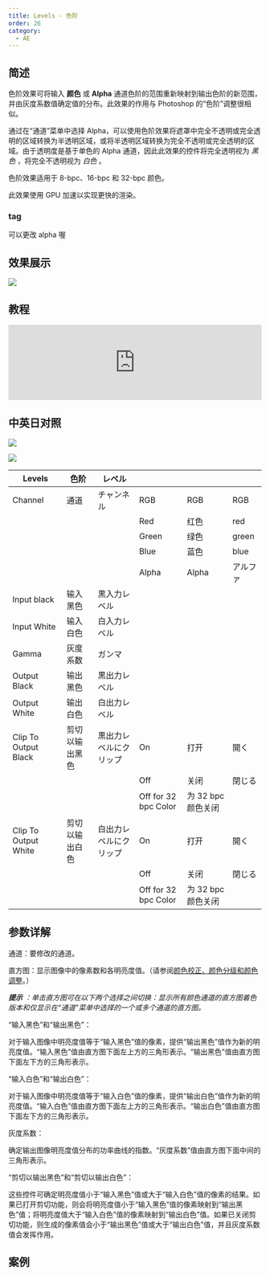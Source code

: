 ```yaml
---
title: Levels - 色阶
order: 26
category:
  - AE
---
```


## 简述

色阶效果可将输入 **颜色** 或 **Alpha** 通道色阶的范围重新映射到输出色阶的新范围，并由灰度系数值确定值的分布。此效果的作用与
Photoshop 的“色阶”调整很相似。

通过在“通道”菜单中选择
Alpha，可以使用色阶效果将遮罩中完全不透明或完全透明的区域转换为半透明区域，或将半透明区域转换为完全不透明或完全透明的区域。由于透明度是基于单色的
Alpha 通道，因此此效果的控件将完全透明视为 _黑色_ ，将完全不透明视为 _白色_ 。

色阶效果适用于 8-bpc、16-bpc 和 32-bpc 颜色。

此效果使用 GPU 加速以实现更快的渲染。

### tag

可以更改 alpha 喔

## 效果展示

![](https://cdn.yuelili.com/20211212193209.png)

## 教程

<iframe src="https://player.bilibili.com/player.html?bvid=BV1e34y1X7Vj&page=8&high_quality=1" width="100%" allowfullscreen="allowfullscreen" frameborder="0"></iframe>

## 中英日对照

![](https://cdn.yuelili.com/20211212192600.png)

![](https://cdn.yuelili.com/20211212192610.png)

| Levels               | 色阶           | レベル                 |                      |                    |          |
| -------------------- | -------------- | ---------------------- | -------------------- | ------------------ | -------- |
| Channel              | 通道           | チャンネル             | RGB                  | RGB                | RGB      |
|                      |                |                        | Red                  | 红色               | red      |
|                      |                |                        | Green                | 绿色               | green    |
|                      |                |                        | Blue                 | 蓝色               | blue     |
|                      |                |                        | Alpha                | Alpha              | アルファ |
| Input black          | 输入黑色       | 黒入力レベル           |                      |                    |          |
| Input White          | 输入白色       | 白入力レベル           |                      |                    |          |
| Gamma                | 灰度系数       | ガンマ                 |                      |                    |          |
| Output Black         | 输出黑色       | 黒出力レベル           |                      |                    |          |
| Output White         | 输出白色       | 白出力レベル           |                      |                    |          |
| Clip To Output Black | 剪切以输出黑色 | 黒出力レベルにクリップ | On                   | 打开               | 開く     |
|                      |                |                        | Off                  | 关闭               | 閉じる   |
|                      |                |                        | Off for 32 bpc Color | 为 32 bpc 颜色关闭 |          |
| Clip To Output White | 剪切以输出白色 | 白出力レベルにクリップ | On                   | 打开               | 開く     |
|                      |                |                        | Off                  | 关闭               | 閉じる   |
|                      |                |                        | Off for 32 bpc Color | 为 32 bpc 颜色关闭 |          |

## 参数详解

通道：要修改的通道。

直方图：显示图像中的像素数和各明亮度值。（请参阅[颜色校正、颜色分级和颜色调整](https://helpx.adobe.com/cn/after-effects/using/color-basics.html#color_correction_color_grading_and_color_adjustment)。）

_**提示** ：单击直方图可在以下两个选择之间切换：显示所有颜色通道的直方图着色版本和仅显示在“通道”菜单中选择的一个或多个通道的直方图。_

“输入黑色”和“输出黑色”：

对于输入图像中明亮度值等于“输入黑色”值的像素，提供“输出黑色”值作为新的明亮度值。“输入黑色”值由直方图下面左上方的三角形表示。“输出黑色”值由直方图下面左下方的三角形表示。

“输入白色”和“输出白色”：

对于输入图像中明亮度值等于“输入白色”值的像素，提供“输出白色”值作为新的明亮度值。“输入白色”值由直方图下面左上方的三角形表示。“输出白色”值由直方图下面左下方的三角形表示。

灰度系数：

确定输出图像明亮度值分布的功率曲线的指数。“灰度系数”值由直方图下面中间的三角形表示。

“剪切以输出黑色”和“剪切以输出白色”：

这些控件可确定明亮度值小于“输入黑色”值或大于“输入白色”值的像素的结果。如果已打开剪切功能，则会将明亮度值小于“输入黑色”值的像素映射到“输出黑色”值；将明亮度值大于“输入白色”值的像素映射到“输出白色”值。如果已关闭剪切功能，则生成的像素值会小于“输出黑色”值或大于“输出白色”值，并且灰度系数值会发挥作用。

## 案例
